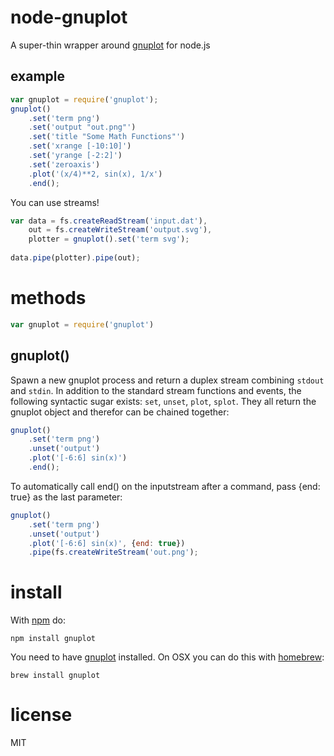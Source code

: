 node-gnuplot
============

A super-thin wrapper around [gnuplot](http://www.gnuplot.info/) for node.js

## example

``` js
var gnuplot = require('gnuplot');
gnuplot()
    .set('term png')
    .set('output "out.png"')
    .set('title "Some Math Functions"')
    .set('xrange [-10:10]')
    .set('yrange [-2:2]')
    .set('zeroaxis')
    .plot('(x/4)**2, sin(x), 1/x')
    .end();
```
You can use streams!

``` js
var data = fs.createReadStream('input.dat'),
    out = fs.createWriteStream('output.svg'),
    plotter = gnuplot().set('term svg');
    
data.pipe(plotter).pipe(out);
```

# methods

``` js
var gnuplot = require('gnuplot')
```

## gnuplot()

Spawn a new gnuplot process and return a duplex stream combining `stdout` and `stdin`. In addition to the standard stream functions and events, the following syntactic sugar exists: `set`, `unset`, `plot`, `splot`. They all return the gnuplot object and therefor can be chained together:

``` js
gnuplot()
    .set('term png')
    .unset('output')
    .plot('[-6:6] sin(x)')
    .end();
```

To automatically call end() on the inputstream after a command, pass {end: true} as the last parameter:

``` js
gnuplot()
    .set('term png')
    .unset('output')
    .plot('[-6:6] sin(x)', {end: true})
    .pipe(fs.createWriteStream('out.png');
```

# install

With [npm](https://npmjs.org) do:

```
npm install gnuplot
```

You need to have [gnuplot](http://www.gnuplot.info/) installed. On OSX you can do this with [homebrew](http://brew.sh/):

```
brew install gnuplot
```


# license

MIT
